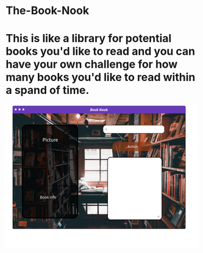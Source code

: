 # The-Book-Nook

# This is like a library for potential books you'd like to read and you can have your own challenge for how many books you'd like to read within a spand of time.


![alt text](img/Wireframe%20book%20nook.png)
